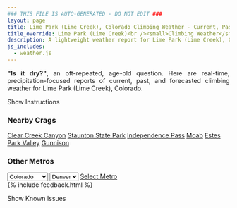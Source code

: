 ```yaml
---
### THIS FILE IS AUTO-GENERATED - DO NOT EDIT ###
layout: page
title: Lime Park (Lime Creek), Colorado Climbing Weather - Current, Past, and Forecasted Report
title_override: Lime Park (Lime Creek)<br /><small>Climbing Weather</small>
description: A lightweight weather report for Lime Park (Lime Creek), Colorado. Optimized for slow internet connections.
js_includes:
  - weather.js
---
```


<section class="measure center lh-copy f5-ns f6 ph2 mv4" style="text-align: justify;">
<strong>"Is it dry?"</strong>, an oft-repeated, age-old question. Here are real-time,
precipitation-focused reports of current, past, and forecasted climbing weather for Lime Park (Lime Creek), Colorado.
</section>

<p id="settings-toggle" class="mw5 b center tc hover-light-red black-70 pointer">Show Instructions</p>
<section id="settings" class="overflow-hidden" style="display:none;">
    <div class="mv2 ph2 center">
        <div class="fn f6 tc pv2">
            <p class="measure lh-copy center"><strong>Show/hide hourly forecasts</strong> by clicking the desired day.</p>
            <hr class="mw5 p0 mv2 o-60 b0 bt b--light-red light-red bg-light-red">
            <p class="measure lh-copy center"><strong>Current and Past conditions</strong> are measured by the nearest weather station. <strong>Forecast conditions</strong> are calculated and polled separately.</p>
            <hr class="mw5 p0 mv2 o-60 b0 bt b--light-red light-red bg-light-red">
            <p class="measure lh-copy center"><strong>Having issues?</strong> Try <a id="clear-cache" class="no-underline relative fancy-link light-red hover-light-red" href="#">clearing the local cache</a>.</p>
            <hr class="mw5 p0 mv2 o-60 b0 bt b--light-red light-red bg-light-red">
            <p class="measure lh-copy center">Weather data sourced from <a class="no-underline fancy-link relative light-red" target="_blank" href="https://www.weather.gov/documentation/services-web-api">weather.gov</a>.</p>
        </div>
    </div>
</section>
<section id="weather" data-crag="lime-park-lime-creek-colorado" class="mv4-ns mv3 ph2 center"></section>
<section id="nearby" class="tc lh-copy">
  <h3>Nearby Crags</h3>
<a class="nowrap no-underline fancy-link relative light-red mh3" href="/crags/clear-creek-canyon-colorado-weather.html">Clear Creek Canyon</a>
<a class="nowrap no-underline fancy-link relative light-red mh3" href="/crags/staunton-state-park-colorado-weather.html">Staunton State Park</a>
<a class="nowrap no-underline fancy-link relative light-red mh3" href="/crags/independence-pass-colorado-weather.html">Independence Pass</a>
<a class="nowrap no-underline fancy-link relative light-red mh3" href="/crags/moab-utah-weather.html">Moab</a>
<a class="nowrap no-underline fancy-link relative light-red mh3" href="/crags/estes-park-valley-colorado-weather.html">Estes Park Valley</a>
<a class="nowrap no-underline fancy-link relative light-red mh3" href="/crags/gunnison-colorado-weather.html">Gunnison</a>
</section>
<section id="nearby" class="tc lh-copy">
  <h3>Other Metros</h3>
  <select class="ma1 bg-near-white pa2" id="stateSel">
    <option value="Texas">Texas</option>
    <option value="Washington">Washington</option>
    <option value="Colorado" selected>Colorado</option>
    <option value="Tennessee">Tennessee</option>
    <option value="Utah">Utah</option>
    <option value="California">California</option>
  </select>
  <select class="ma1 bg-near-white pa2" id="citySel">
    <option value="Denver" selected>Denver</option>
  </select>
  <a id="selectMetro" class="f6 link dim ph3 pv2 ma1 dib white bg-light-red" href="/crags/denver-colorado-weather.html">Select Metro</a>
  <script>
    var states = [];
    states["Texas"] = "Austin"
    states["Washington"] = "Seattle"
    states["Colorado"] = "Denver"
    states["Tennessee"] = "Nashville"
    states["Utah"] = "Salt Lake City"
    states["California"] = "San Francisco|Los Angeles"
  </script>
</section>
{% include feedback.html %}
<p id="issues-toggle" class="mw5 b center tc hover-light-red black-70 pointer">Show Known Issues</p>
<section id="issues" class="overflow-hidden tc f6">
</section>

<script>
  var weekly_GJT_165_110 = null
  var hourly_GJT_165_110 = {"@context":["https://geojson.org/geojson-ld/geojson-context.jsonld",{"@version":"1.1","wx":"https://api.weather.gov/ontology#","geo":"http://www.opengis.net/ont/geosparql#","unit":"http://codes.wmo.int/common/unit/","@vocab":"https://api.weather.gov/ontology#"}],"type":"Feature","geometry":{"type":"Polygon","coordinates":[[[-106.5803441,39.4200131],[-106.5779038,39.397991499999996],[-106.5494672,39.399870299999996],[-106.5519015,39.421892199999995],[-106.5803441,39.4200131]]]},"properties":{"updated":"2021-12-22T06:40:11+00:00","units":"us","forecastGenerator":"HourlyForecastGenerator","generatedAt":"2021-12-22T08:47:36+00:00","updateTime":"2021-12-22T06:40:11+00:00","validTimes":"2021-12-22T00:00:00+00:00/P7DT1H","elevation":{"unitCode":"wmoUnit:m","value":3485.9976},"periods":[{"number":1,"name":"","startTime":"2021-12-22T01:00:00-07:00","endTime":"2021-12-22T02:00:00-07:00","isDaytime":false,"temperature":16,"temperatureUnit":"F","temperatureTrend":null,"windSpeed":"5 mph","windDirection":"W","icon":"https://api.weather.gov/icons/land/night/few?size=small","shortForecast":"Mostly Clear","detailedForecast":""},{"number":2,"name":"","startTime":"2021-12-22T02:00:00-07:00","endTime":"2021-12-22T03:00:00-07:00","isDaytime":false,"temperature":15,"temperatureUnit":"F","temperatureTrend":null,"windSpeed":"5 mph","windDirection":"W","icon":"https://api.weather.gov/icons/land/night/few?size=small","shortForecast":"Mostly Clear","detailedForecast":""},{"number":3,"name":"","startTime":"2021-12-22T03:00:00-07:00","endTime":"2021-12-22T04:00:00-07:00","isDaytime":false,"temperature":14,"temperatureUnit":"F","temperatureTrend":null,"windSpeed":"5 mph","windDirection":"W","icon":"https://api.weather.gov/icons/land/night/few?size=small","shortForecast":"Mostly Clear","detailedForecast":""},{"number":4,"name":"","startTime":"2021-12-22T04:00:00-07:00","endTime":"2021-12-22T05:00:00-07:00","isDaytime":false,"temperature":14,"temperatureUnit":"F","temperatureTrend":null,"windSpeed":"5 mph","windDirection":"W","icon":"https://api.weather.gov/icons/land/night/few?size=small","shortForecast":"Mostly Clear","detailedForecast":""},{"number":5,"name":"","startTime":"2021-12-22T05:00:00-07:00","endTime":"2021-12-22T06:00:00-07:00","isDaytime":false,"temperature":13,"temperatureUnit":"F","temperatureTrend":null,"windSpeed":"5 mph","windDirection":"W","icon":"https://api.weather.gov/icons/land/night/few?size=small","shortForecast":"Mostly Clear","detailedForecast":""},{"number":6,"name":"","startTime":"2021-12-22T06:00:00-07:00","endTime":"2021-12-22T07:00:00-07:00","isDaytime":true,"temperature":12,"temperatureUnit":"F","temperatureTrend":null,"windSpeed":"5 mph","windDirection":"W","icon":"https://api.weather.gov/icons/land/day/few?size=small","shortForecast":"Sunny","detailedForecast":""},{"number":7,"name":"","startTime":"2021-12-22T07:00:00-07:00","endTime":"2021-12-22T08:00:00-07:00","isDaytime":true,"temperature":12,"temperatureUnit":"F","temperatureTrend":null,"windSpeed":"5 mph","windDirection":"W","icon":"https://api.weather.gov/icons/land/day/few?size=small","shortForecast":"Sunny","detailedForecast":""},{"number":8,"name":"","startTime":"2021-12-22T08:00:00-07:00","endTime":"2021-12-22T09:00:00-07:00","isDaytime":true,"temperature":16,"temperatureUnit":"F","temperatureTrend":null,"windSpeed":"5 mph","windDirection":"W","icon":"https://api.weather.gov/icons/land/day/sct?size=small","shortForecast":"Mostly Sunny","detailedForecast":""},{"number":9,"name":"","startTime":"2021-12-22T09:00:00-07:00","endTime":"2021-12-22T10:00:00-07:00","isDaytime":true,"temperature":20,"temperatureUnit":"F","temperatureTrend":null,"windSpeed":"10 mph","windDirection":"W","icon":"https://api.weather.gov/icons/land/day/sct?size=small","shortForecast":"Mostly Sunny","detailedForecast":""},{"number":10,"name":"","startTime":"2021-12-22T10:00:00-07:00","endTime":"2021-12-22T11:00:00-07:00","isDaytime":true,"temperature":24,"temperatureUnit":"F","temperatureTrend":null,"windSpeed":"10 mph","windDirection":"W","icon":"https://api.weather.gov/icons/land/day/sct?size=small","shortForecast":"Mostly Sunny","detailedForecast":""},{"number":11,"name":"","startTime":"2021-12-22T11:00:00-07:00","endTime":"2021-12-22T12:00:00-07:00","isDaytime":true,"temperature":28,"temperatureUnit":"F","temperatureTrend":null,"windSpeed":"15 mph","windDirection":"WSW","icon":"https://api.weather.gov/icons/land/day/few?size=small","shortForecast":"Sunny","detailedForecast":""},{"number":12,"name":"","startTime":"2021-12-22T12:00:00-07:00","endTime":"2021-12-22T13:00:00-07:00","isDaytime":true,"temperature":30,"temperatureUnit":"F","temperatureTrend":null,"windSpeed":"15 mph","windDirection":"WSW","icon":"https://api.weather.gov/icons/land/day/sct?size=small","shortForecast":"Mostly Sunny","detailedForecast":""},{"number":13,"name":"","startTime":"2021-12-22T13:00:00-07:00","endTime":"2021-12-22T14:00:00-07:00","isDaytime":true,"temperature":32,"temperatureUnit":"F","temperatureTrend":null,"windSpeed":"20 mph","windDirection":"W","icon":"https://api.weather.gov/icons/land/day/sct?size=small","shortForecast":"Mostly Sunny","detailedForecast":""},{"number":14,"name":"","startTime":"2021-12-22T14:00:00-07:00","endTime":"2021-12-22T15:00:00-07:00","isDaytime":true,"temperature":33,"temperatureUnit":"F","temperatureTrend":null,"windSpeed":"20 mph","windDirection":"W","icon":"https://api.weather.gov/icons/land/day/sct?size=small","shortForecast":"Mostly Sunny","detailedForecast":""},{"number":15,"name":"","startTime":"2021-12-22T15:00:00-07:00","endTime":"2021-12-22T16:00:00-07:00","isDaytime":true,"temperature":32,"temperatureUnit":"F","temperatureTrend":null,"windSpeed":"15 mph","windDirection":"W","icon":"https://api.weather.gov/icons/land/day/sct?size=small","shortForecast":"Mostly Sunny","detailedForecast":""},{"number":16,"name":"","startTime":"2021-12-22T16:00:00-07:00","endTime":"2021-12-22T17:00:00-07:00","isDaytime":true,"temperature":30,"temperatureUnit":"F","temperatureTrend":null,"windSpeed":"15 mph","windDirection":"WSW","icon":"https://api.weather.gov/icons/land/day/sct?size=small","shortForecast":"Mostly Sunny","detailedForecast":""},{"number":17,"name":"","startTime":"2021-12-22T17:00:00-07:00","endTime":"2021-12-22T18:00:00-07:00","isDaytime":true,"temperature":27,"temperatureUnit":"F","temperatureTrend":null,"windSpeed":"15 mph","windDirection":"WSW","icon":"https://api.weather.gov/icons/land/day/sct?size=small","shortForecast":"Mostly Sunny","detailedForecast":""},{"number":18,"name":"","startTime":"2021-12-22T18:00:00-07:00","endTime":"2021-12-22T19:00:00-07:00","isDaytime":false,"temperature":25,"temperatureUnit":"F","temperatureTrend":null,"windSpeed":"10 mph","windDirection":"WSW","icon":"https://api.weather.gov/icons/land/night/sct?size=small","shortForecast":"Partly Cloudy","detailedForecast":""},{"number":19,"name":"","startTime":"2021-12-22T19:00:00-07:00","endTime":"2021-12-22T20:00:00-07:00","isDaytime":false,"temperature":23,"temperatureUnit":"F","temperatureTrend":null,"windSpeed":"10 mph","windDirection":"SW","icon":"https://api.weather.gov/icons/land/night/sct?size=small","shortForecast":"Partly Cloudy","detailedForecast":""},{"number":20,"name":"","startTime":"2021-12-22T20:00:00-07:00","endTime":"2021-12-22T21:00:00-07:00","isDaytime":false,"temperature":22,"temperatureUnit":"F","temperatureTrend":null,"windSpeed":"5 mph","windDirection":"SW","icon":"https://api.weather.gov/icons/land/night/sct?size=small","shortForecast":"Partly Cloudy","detailedForecast":""},{"number":21,"name":"","startTime":"2021-12-22T21:00:00-07:00","endTime":"2021-12-22T22:00:00-07:00","isDaytime":false,"temperature":22,"temperatureUnit":"F","temperatureTrend":null,"windSpeed":"5 mph","windDirection":"SW","icon":"https://api.weather.gov/icons/land/night/sct?size=small","shortForecast":"Partly Cloudy","detailedForecast":""},{"number":22,"name":"","startTime":"2021-12-22T22:00:00-07:00","endTime":"2021-12-22T23:00:00-07:00","isDaytime":false,"temperature":21,"temperatureUnit":"F","temperatureTrend":null,"windSpeed":"10 mph","windDirection":"SW","icon":"https://api.weather.gov/icons/land/night/sct?size=small","shortForecast":"Partly Cloudy","detailedForecast":""},{"number":23,"name":"","startTime":"2021-12-22T23:00:00-07:00","endTime":"2021-12-23T00:00:00-07:00","isDaytime":false,"temperature":20,"temperatureUnit":"F","temperatureTrend":null,"windSpeed":"10 mph","windDirection":"SW","icon":"https://api.weather.gov/icons/land/night/sct?size=small","shortForecast":"Partly Cloudy","detailedForecast":""},{"number":24,"name":"","startTime":"2021-12-23T00:00:00-07:00","endTime":"2021-12-23T01:00:00-07:00","isDaytime":false,"temperature":20,"temperatureUnit":"F","temperatureTrend":null,"windSpeed":"10 mph","windDirection":"SW","icon":"https://api.weather.gov/icons/land/night/sct?size=small","shortForecast":"Partly Cloudy","detailedForecast":""},{"number":25,"name":"","startTime":"2021-12-23T01:00:00-07:00","endTime":"2021-12-23T02:00:00-07:00","isDaytime":false,"temperature":19,"temperatureUnit":"F","temperatureTrend":null,"windSpeed":"10 mph","windDirection":"SW","icon":"https://api.weather.gov/icons/land/night/sct?size=small","shortForecast":"Partly Cloudy","detailedForecast":""},{"number":26,"name":"","startTime":"2021-12-23T02:00:00-07:00","endTime":"2021-12-23T03:00:00-07:00","isDaytime":false,"temperature":19,"temperatureUnit":"F","temperatureTrend":null,"windSpeed":"5 mph","windDirection":"SW","icon":"https://api.weather.gov/icons/land/night/bkn?size=small","shortForecast":"Mostly Cloudy","detailedForecast":""},{"number":27,"name":"","startTime":"2021-12-23T03:00:00-07:00","endTime":"2021-12-23T04:00:00-07:00","isDaytime":false,"temperature":18,"temperatureUnit":"F","temperatureTrend":null,"windSpeed":"5 mph","windDirection":"SW","icon":"https://api.weather.gov/icons/land/night/bkn?size=small","shortForecast":"Mostly Cloudy","detailedForecast":""},{"number":28,"name":"","startTime":"2021-12-23T04:00:00-07:00","endTime":"2021-12-23T05:00:00-07:00","isDaytime":false,"temperature":18,"temperatureUnit":"F","temperatureTrend":null,"windSpeed":"5 mph","windDirection":"SW","icon":"https://api.weather.gov/icons/land/night/bkn?size=small","shortForecast":"Mostly Cloudy","detailedForecast":""},{"number":29,"name":"","startTime":"2021-12-23T05:00:00-07:00","endTime":"2021-12-23T06:00:00-07:00","isDaytime":false,"temperature":17,"temperatureUnit":"F","temperatureTrend":null,"windSpeed":"10 mph","windDirection":"SW","icon":"https://api.weather.gov/icons/land/night/snow?size=small","shortForecast":"Chance Snow Showers","detailedForecast":""},{"number":30,"name":"","startTime":"2021-12-23T06:00:00-07:00","endTime":"2021-12-23T07:00:00-07:00","isDaytime":true,"temperature":17,"temperatureUnit":"F","temperatureTrend":null,"windSpeed":"5 mph","windDirection":"SW","icon":"https://api.weather.gov/icons/land/day/snow?size=small","shortForecast":"Chance Snow Showers","detailedForecast":""},{"number":31,"name":"","startTime":"2021-12-23T07:00:00-07:00","endTime":"2021-12-23T08:00:00-07:00","isDaytime":true,"temperature":17,"temperatureUnit":"F","temperatureTrend":null,"windSpeed":"5 mph","windDirection":"SSW","icon":"https://api.weather.gov/icons/land/day/snow?size=small","shortForecast":"Chance Snow Showers","detailedForecast":""},{"number":32,"name":"","startTime":"2021-12-23T08:00:00-07:00","endTime":"2021-12-23T09:00:00-07:00","isDaytime":true,"temperature":20,"temperatureUnit":"F","temperatureTrend":null,"windSpeed":"5 mph","windDirection":"SSW","icon":"https://api.weather.gov/icons/land/day/snow?size=small","shortForecast":"Chance Snow Showers","detailedForecast":""},{"number":33,"name":"","startTime":"2021-12-23T09:00:00-07:00","endTime":"2021-12-23T10:00:00-07:00","isDaytime":true,"temperature":23,"temperatureUnit":"F","temperatureTrend":null,"windSpeed":"10 mph","windDirection":"SW","icon":"https://api.weather.gov/icons/land/day/snow?size=small","shortForecast":"Chance Snow Showers","detailedForecast":""},{"number":34,"name":"","startTime":"2021-12-23T10:00:00-07:00","endTime":"2021-12-23T11:00:00-07:00","isDaytime":true,"temperature":26,"temperatureUnit":"F","temperatureTrend":null,"windSpeed":"15 mph","windDirection":"SW","icon":"https://api.weather.gov/icons/land/day/snow?size=small","shortForecast":"Chance Snow Showers","detailedForecast":""},{"number":35,"name":"","startTime":"2021-12-23T11:00:00-07:00","endTime":"2021-12-23T12:00:00-07:00","isDaytime":true,"temperature":29,"temperatureUnit":"F","temperatureTrend":null,"windSpeed":"20 mph","windDirection":"WSW","icon":"https://api.weather.gov/icons/land/day/snow?size=small","shortForecast":"Snow Showers Likely","detailedForecast":""},{"number":36,"name":"","startTime":"2021-12-23T12:00:00-07:00","endTime":"2021-12-23T13:00:00-07:00","isDaytime":true,"temperature":31,"temperatureUnit":"F","temperatureTrend":null,"windSpeed":"20 mph","windDirection":"WSW","icon":"https://api.weather.gov/icons/land/day/snow?size=small","shortForecast":"Snow Showers Likely","detailedForecast":""},{"number":37,"name":"","startTime":"2021-12-23T13:00:00-07:00","endTime":"2021-12-23T14:00:00-07:00","isDaytime":true,"temperature":32,"temperatureUnit":"F","temperatureTrend":null,"windSpeed":"20 mph","windDirection":"WSW","icon":"https://api.weather.gov/icons/land/day/snow?size=small","shortForecast":"Snow Showers Likely","detailedForecast":""},{"number":38,"name":"","startTime":"2021-12-23T14:00:00-07:00","endTime":"2021-12-23T15:00:00-07:00","isDaytime":true,"temperature":33,"temperatureUnit":"F","temperatureTrend":null,"windSpeed":"20 mph","windDirection":"WSW","icon":"https://api.weather.gov/icons/land/day/snow?size=small","shortForecast":"Snow Showers Likely","detailedForecast":""},{"number":39,"name":"","startTime":"2021-12-23T15:00:00-07:00","endTime":"2021-12-23T16:00:00-07:00","isDaytime":true,"temperature":32,"temperatureUnit":"F","temperatureTrend":null,"windSpeed":"20 mph","windDirection":"WSW","icon":"https://api.weather.gov/icons/land/day/snow?size=small","shortForecast":"Snow Showers Likely","detailedForecast":""},{"number":40,"name":"","startTime":"2021-12-23T16:00:00-07:00","endTime":"2021-12-23T17:00:00-07:00","isDaytime":true,"temperature":31,"temperatureUnit":"F","temperatureTrend":null,"windSpeed":"20 mph","windDirection":"WSW","icon":"https://api.weather.gov/icons/land/day/snow?size=small","shortForecast":"Snow Showers Likely","detailedForecast":""},{"number":41,"name":"","startTime":"2021-12-23T17:00:00-07:00","endTime":"2021-12-23T18:00:00-07:00","isDaytime":true,"temperature":29,"temperatureUnit":"F","temperatureTrend":null,"windSpeed":"20 mph","windDirection":"WSW","icon":"https://api.weather.gov/icons/land/day/blizzard?size=small","shortForecast":"Snow Showers And Patchy Blowing Snow","detailedForecast":""},{"number":42,"name":"","startTime":"2021-12-23T18:00:00-07:00","endTime":"2021-12-23T19:00:00-07:00","isDaytime":false,"temperature":28,"temperatureUnit":"F","temperatureTrend":null,"windSpeed":"20 mph","windDirection":"WSW","icon":"https://api.weather.gov/icons/land/night/blizzard?size=small","shortForecast":"Snow Showers And Patchy Blowing Snow","detailedForecast":""},{"number":43,"name":"","startTime":"2021-12-23T19:00:00-07:00","endTime":"2021-12-23T20:00:00-07:00","isDaytime":false,"temperature":27,"temperatureUnit":"F","temperatureTrend":null,"windSpeed":"20 mph","windDirection":"WSW","icon":"https://api.weather.gov/icons/land/night/blizzard?size=small","shortForecast":"Snow Showers And Patchy Blowing Snow","detailedForecast":""},{"number":44,"name":"","startTime":"2021-12-23T20:00:00-07:00","endTime":"2021-12-23T21:00:00-07:00","isDaytime":false,"temperature":26,"temperatureUnit":"F","temperatureTrend":null,"windSpeed":"20 mph","windDirection":"WSW","icon":"https://api.weather.gov/icons/land/night/blizzard?size=small","shortForecast":"Snow Showers And Patchy Blowing Snow","detailedForecast":""},{"number":45,"name":"","startTime":"2021-12-23T21:00:00-07:00","endTime":"2021-12-23T22:00:00-07:00","isDaytime":false,"temperature":26,"temperatureUnit":"F","temperatureTrend":null,"windSpeed":"20 mph","windDirection":"WSW","icon":"https://api.weather.gov/icons/land/night/blizzard?size=small","shortForecast":"Snow Showers And Patchy Blowing Snow","detailedForecast":""},{"number":46,"name":"","startTime":"2021-12-23T22:00:00-07:00","endTime":"2021-12-23T23:00:00-07:00","isDaytime":false,"temperature":26,"temperatureUnit":"F","temperatureTrend":null,"windSpeed":"25 mph","windDirection":"WSW","icon":"https://api.weather.gov/icons/land/night/blizzard?size=small","shortForecast":"Snow Showers And Areas Of Blowing Snow","detailedForecast":""},{"number":47,"name":"","startTime":"2021-12-23T23:00:00-07:00","endTime":"2021-12-24T00:00:00-07:00","isDaytime":false,"temperature":25,"temperatureUnit":"F","temperatureTrend":null,"windSpeed":"25 mph","windDirection":"WSW","icon":"https://api.weather.gov/icons/land/night/blizzard?size=small","shortForecast":"Snow Showers And Patchy Blowing Snow","detailedForecast":""},{"number":48,"name":"","startTime":"2021-12-24T00:00:00-07:00","endTime":"2021-12-24T01:00:00-07:00","isDaytime":false,"temperature":25,"temperatureUnit":"F","temperatureTrend":null,"windSpeed":"25 mph","windDirection":"WSW","icon":"https://api.weather.gov/icons/land/night/blizzard?size=small","shortForecast":"Snow Showers And Areas Of Blowing Snow","detailedForecast":""},{"number":49,"name":"","startTime":"2021-12-24T01:00:00-07:00","endTime":"2021-12-24T02:00:00-07:00","isDaytime":false,"temperature":25,"temperatureUnit":"F","temperatureTrend":null,"windSpeed":"25 mph","windDirection":"W","icon":"https://api.weather.gov/icons/land/night/blizzard?size=small","shortForecast":"Snow Showers And Areas Of Blowing Snow","detailedForecast":""},{"number":50,"name":"","startTime":"2021-12-24T02:00:00-07:00","endTime":"2021-12-24T03:00:00-07:00","isDaytime":false,"temperature":24,"temperatureUnit":"F","temperatureTrend":null,"windSpeed":"25 mph","windDirection":"W","icon":"https://api.weather.gov/icons/land/night/blizzard?size=small","shortForecast":"Snow Showers And Areas Of Blowing Snow","detailedForecast":""},{"number":51,"name":"","startTime":"2021-12-24T03:00:00-07:00","endTime":"2021-12-24T04:00:00-07:00","isDaytime":false,"temperature":24,"temperatureUnit":"F","temperatureTrend":null,"windSpeed":"25 mph","windDirection":"W","icon":"https://api.weather.gov/icons/land/night/blizzard?size=small","shortForecast":"Snow Showers And Areas Of Blowing Snow","detailedForecast":""},{"number":52,"name":"","startTime":"2021-12-24T04:00:00-07:00","endTime":"2021-12-24T05:00:00-07:00","isDaytime":false,"temperature":24,"temperatureUnit":"F","temperatureTrend":null,"windSpeed":"25 mph","windDirection":"WSW","icon":"https://api.weather.gov/icons/land/night/blizzard?size=small","shortForecast":"Snow Showers And Patchy Blowing Snow","detailedForecast":""},{"number":53,"name":"","startTime":"2021-12-24T05:00:00-07:00","endTime":"2021-12-24T06:00:00-07:00","isDaytime":false,"temperature":23,"temperatureUnit":"F","temperatureTrend":null,"windSpeed":"25 mph","windDirection":"WSW","icon":"https://api.weather.gov/icons/land/night/blizzard?size=small","shortForecast":"Snow Showers And Areas Of Blowing Snow","detailedForecast":""},{"number":54,"name":"","startTime":"2021-12-24T06:00:00-07:00","endTime":"2021-12-24T07:00:00-07:00","isDaytime":true,"temperature":23,"temperatureUnit":"F","temperatureTrend":null,"windSpeed":"25 mph","windDirection":"WSW","icon":"https://api.weather.gov/icons/land/day/blizzard?size=small","shortForecast":"Snow Showers And Areas Of Blowing Snow","detailedForecast":""},{"number":55,"name":"","startTime":"2021-12-24T07:00:00-07:00","endTime":"2021-12-24T08:00:00-07:00","isDaytime":true,"temperature":23,"temperatureUnit":"F","temperatureTrend":null,"windSpeed":"25 mph","windDirection":"WSW","icon":"https://api.weather.gov/icons/land/day/blizzard?size=small","shortForecast":"Snow Showers And Areas Of Blowing Snow","detailedForecast":""},{"number":56,"name":"","startTime":"2021-12-24T08:00:00-07:00","endTime":"2021-12-24T09:00:00-07:00","isDaytime":true,"temperature":24,"temperatureUnit":"F","temperatureTrend":null,"windSpeed":"25 mph","windDirection":"WSW","icon":"https://api.weather.gov/icons/land/day/blizzard?size=small","shortForecast":"Snow Showers And Patchy Blowing Snow","detailedForecast":""},{"number":57,"name":"","startTime":"2021-12-24T09:00:00-07:00","endTime":"2021-12-24T10:00:00-07:00","isDaytime":true,"temperature":25,"temperatureUnit":"F","temperatureTrend":null,"windSpeed":"25 mph","windDirection":"WSW","icon":"https://api.weather.gov/icons/land/day/blizzard?size=small","shortForecast":"Snow Showers And Patchy Blowing Snow","detailedForecast":""},{"number":58,"name":"","startTime":"2021-12-24T10:00:00-07:00","endTime":"2021-12-24T11:00:00-07:00","isDaytime":true,"temperature":26,"temperatureUnit":"F","temperatureTrend":null,"windSpeed":"20 mph","windDirection":"WSW","icon":"https://api.weather.gov/icons/land/day/blizzard?size=small","shortForecast":"Snow Showers And Patchy Blowing Snow","detailedForecast":""},{"number":59,"name":"","startTime":"2021-12-24T11:00:00-07:00","endTime":"2021-12-24T12:00:00-07:00","isDaytime":true,"temperature":27,"temperatureUnit":"F","temperatureTrend":null,"windSpeed":"20 mph","windDirection":"WSW","icon":"https://api.weather.gov/icons/land/day/blizzard?size=small","shortForecast":"Snow Showers And Patchy Blowing Snow","detailedForecast":""},{"number":60,"name":"","startTime":"2021-12-24T12:00:00-07:00","endTime":"2021-12-24T13:00:00-07:00","isDaytime":true,"temperature":28,"temperatureUnit":"F","temperatureTrend":null,"windSpeed":"20 mph","windDirection":"WSW","icon":"https://api.weather.gov/icons/land/day/blizzard?size=small","shortForecast":"Snow Showers And Patchy Blowing Snow","detailedForecast":""},{"number":61,"name":"","startTime":"2021-12-24T13:00:00-07:00","endTime":"2021-12-24T14:00:00-07:00","isDaytime":true,"temperature":28,"temperatureUnit":"F","temperatureTrend":null,"windSpeed":"25 mph","windDirection":"WSW","icon":"https://api.weather.gov/icons/land/day/blizzard?size=small","shortForecast":"Snow Showers And Areas Of Blowing Snow","detailedForecast":""},{"number":62,"name":"","startTime":"2021-12-24T14:00:00-07:00","endTime":"2021-12-24T15:00:00-07:00","isDaytime":true,"temperature":29,"temperatureUnit":"F","temperatureTrend":null,"windSpeed":"25 mph","windDirection":"WSW","icon":"https://api.weather.gov/icons/land/day/blizzard?size=small","shortForecast":"Snow Showers And Areas Of Blowing Snow","detailedForecast":""},{"number":63,"name":"","startTime":"2021-12-24T15:00:00-07:00","endTime":"2021-12-24T16:00:00-07:00","isDaytime":true,"temperature":28,"temperatureUnit":"F","temperatureTrend":null,"windSpeed":"25 mph","windDirection":"WSW","icon":"https://api.weather.gov/icons/land/day/blizzard?size=small","shortForecast":"Snow Showers And Areas Of Blowing Snow","detailedForecast":""},{"number":64,"name":"","startTime":"2021-12-24T16:00:00-07:00","endTime":"2021-12-24T17:00:00-07:00","isDaytime":true,"temperature":27,"temperatureUnit":"F","temperatureTrend":null,"windSpeed":"25 mph","windDirection":"WSW","icon":"https://api.weather.gov/icons/land/day/blizzard?size=small","shortForecast":"Snow Showers And Areas Of Blowing Snow","detailedForecast":""},{"number":65,"name":"","startTime":"2021-12-24T17:00:00-07:00","endTime":"2021-12-24T18:00:00-07:00","isDaytime":true,"temperature":24,"temperatureUnit":"F","temperatureTrend":null,"windSpeed":"25 mph","windDirection":"WSW","icon":"https://api.weather.gov/icons/land/day/blizzard?size=small","shortForecast":"Snow Showers And Areas Of Blowing Snow","detailedForecast":""},{"number":66,"name":"","startTime":"2021-12-24T18:00:00-07:00","endTime":"2021-12-24T19:00:00-07:00","isDaytime":false,"temperature":23,"temperatureUnit":"F","temperatureTrend":null,"windSpeed":"20 mph","windDirection":"WSW","icon":"https://api.weather.gov/icons/land/night/blizzard?size=small","shortForecast":"Snow Showers And Patchy Blowing Snow","detailedForecast":""},{"number":67,"name":"","startTime":"2021-12-24T19:00:00-07:00","endTime":"2021-12-24T20:00:00-07:00","isDaytime":false,"temperature":22,"temperatureUnit":"F","temperatureTrend":null,"windSpeed":"20 mph","windDirection":"W","icon":"https://api.weather.gov/icons/land/night/blizzard?size=small","shortForecast":"Snow Showers And Patchy Blowing Snow","detailedForecast":""},{"number":68,"name":"","startTime":"2021-12-24T20:00:00-07:00","endTime":"2021-12-24T21:00:00-07:00","isDaytime":false,"temperature":21,"temperatureUnit":"F","temperatureTrend":null,"windSpeed":"15 mph","windDirection":"W","icon":"https://api.weather.gov/icons/land/night/blizzard?size=small","shortForecast":"Snow Showers And Patchy Blowing Snow","detailedForecast":""},{"number":69,"name":"","startTime":"2021-12-24T21:00:00-07:00","endTime":"2021-12-24T22:00:00-07:00","isDaytime":false,"temperature":20,"temperatureUnit":"F","temperatureTrend":null,"windSpeed":"15 mph","windDirection":"W","icon":"https://api.weather.gov/icons/land/night/blizzard?size=small","shortForecast":"Snow Showers And Patchy Blowing Snow","detailedForecast":""},{"number":70,"name":"","startTime":"2021-12-24T22:00:00-07:00","endTime":"2021-12-24T23:00:00-07:00","isDaytime":false,"temperature":20,"temperatureUnit":"F","temperatureTrend":null,"windSpeed":"20 mph","windDirection":"W","icon":"https://api.weather.gov/icons/land/night/blizzard?size=small","shortForecast":"Snow Showers And Patchy Blowing Snow","detailedForecast":""},{"number":71,"name":"","startTime":"2021-12-24T23:00:00-07:00","endTime":"2021-12-25T00:00:00-07:00","isDaytime":false,"temperature":19,"temperatureUnit":"F","temperatureTrend":null,"windSpeed":"20 mph","windDirection":"W","icon":"https://api.weather.gov/icons/land/night/blizzard?size=small","shortForecast":"Snow Showers Likely And Patchy Blowing Snow","detailedForecast":""},{"number":72,"name":"","startTime":"2021-12-25T00:00:00-07:00","endTime":"2021-12-25T01:00:00-07:00","isDaytime":false,"temperature":19,"temperatureUnit":"F","temperatureTrend":null,"windSpeed":"20 mph","windDirection":"W","icon":"https://api.weather.gov/icons/land/night/blizzard?size=small","shortForecast":"Snow Showers Likely And Patchy Blowing Snow","detailedForecast":""},{"number":73,"name":"","startTime":"2021-12-25T01:00:00-07:00","endTime":"2021-12-25T02:00:00-07:00","isDaytime":false,"temperature":19,"temperatureUnit":"F","temperatureTrend":null,"windSpeed":"25 mph","windDirection":"W","icon":"https://api.weather.gov/icons/land/night/blizzard?size=small","shortForecast":"Snow Showers Likely And Patchy Blowing Snow","detailedForecast":""},{"number":74,"name":"","startTime":"2021-12-25T02:00:00-07:00","endTime":"2021-12-25T03:00:00-07:00","isDaytime":false,"temperature":18,"temperatureUnit":"F","temperatureTrend":null,"windSpeed":"25 mph","windDirection":"W","icon":"https://api.weather.gov/icons/land/night/blizzard?size=small","shortForecast":"Snow Showers Likely And Areas Of Blowing Snow","detailedForecast":""},{"number":75,"name":"","startTime":"2021-12-25T03:00:00-07:00","endTime":"2021-12-25T04:00:00-07:00","isDaytime":false,"temperature":18,"temperatureUnit":"F","temperatureTrend":null,"windSpeed":"20 mph","windDirection":"W","icon":"https://api.weather.gov/icons/land/night/blizzard?size=small","shortForecast":"Snow Showers Likely And Patchy Blowing Snow","detailedForecast":""},{"number":76,"name":"","startTime":"2021-12-25T04:00:00-07:00","endTime":"2021-12-25T05:00:00-07:00","isDaytime":false,"temperature":18,"temperatureUnit":"F","temperatureTrend":null,"windSpeed":"20 mph","windDirection":"WSW","icon":"https://api.weather.gov/icons/land/night/blizzard?size=small","shortForecast":"Snow Showers Likely And Patchy Blowing Snow","detailedForecast":""},{"number":77,"name":"","startTime":"2021-12-25T05:00:00-07:00","endTime":"2021-12-25T06:00:00-07:00","isDaytime":false,"temperature":17,"temperatureUnit":"F","temperatureTrend":null,"windSpeed":"15 mph","windDirection":"WSW","icon":"https://api.weather.gov/icons/land/night/snow?size=small","shortForecast":"Snow Showers Likely","detailedForecast":""},{"number":78,"name":"","startTime":"2021-12-25T06:00:00-07:00","endTime":"2021-12-25T07:00:00-07:00","isDaytime":true,"temperature":17,"temperatureUnit":"F","temperatureTrend":null,"windSpeed":"15 mph","windDirection":"WSW","icon":"https://api.weather.gov/icons/land/day/snow?size=small","shortForecast":"Snow Showers Likely","detailedForecast":""},{"number":79,"name":"","startTime":"2021-12-25T07:00:00-07:00","endTime":"2021-12-25T08:00:00-07:00","isDaytime":true,"temperature":17,"temperatureUnit":"F","temperatureTrend":null,"windSpeed":"15 mph","windDirection":"WSW","icon":"https://api.weather.gov/icons/land/day/snow?size=small","shortForecast":"Snow Showers Likely","detailedForecast":""},{"number":80,"name":"","startTime":"2021-12-25T08:00:00-07:00","endTime":"2021-12-25T09:00:00-07:00","isDaytime":true,"temperature":19,"temperatureUnit":"F","temperatureTrend":null,"windSpeed":"15 mph","windDirection":"WSW","icon":"https://api.weather.gov/icons/land/day/snow?size=small","shortForecast":"Snow Showers Likely","detailedForecast":""},{"number":81,"name":"","startTime":"2021-12-25T09:00:00-07:00","endTime":"2021-12-25T10:00:00-07:00","isDaytime":true,"temperature":21,"temperatureUnit":"F","temperatureTrend":null,"windSpeed":"15 mph","windDirection":"WSW","icon":"https://api.weather.gov/icons/land/day/snow?size=small","shortForecast":"Snow Showers Likely","detailedForecast":""},{"number":82,"name":"","startTime":"2021-12-25T10:00:00-07:00","endTime":"2021-12-25T11:00:00-07:00","isDaytime":true,"temperature":23,"temperatureUnit":"F","temperatureTrend":null,"windSpeed":"20 mph","windDirection":"WSW","icon":"https://api.weather.gov/icons/land/day/snow?size=small","shortForecast":"Snow Showers Likely","detailedForecast":""},{"number":83,"name":"","startTime":"2021-12-25T11:00:00-07:00","endTime":"2021-12-25T12:00:00-07:00","isDaytime":true,"temperature":25,"temperatureUnit":"F","temperatureTrend":null,"windSpeed":"20 mph","windDirection":"WSW","icon":"https://api.weather.gov/icons/land/day/snow?size=small","shortForecast":"Snow Showers Likely","detailedForecast":""},{"number":84,"name":"","startTime":"2021-12-25T12:00:00-07:00","endTime":"2021-12-25T13:00:00-07:00","isDaytime":true,"temperature":26,"temperatureUnit":"F","temperatureTrend":null,"windSpeed":"20 mph","windDirection":"WSW","icon":"https://api.weather.gov/icons/land/day/blizzard?size=small","shortForecast":"Snow Showers Likely And Patchy Blowing Snow","detailedForecast":""},{"number":85,"name":"","startTime":"2021-12-25T13:00:00-07:00","endTime":"2021-12-25T14:00:00-07:00","isDaytime":true,"temperature":27,"temperatureUnit":"F","temperatureTrend":null,"windSpeed":"20 mph","windDirection":"WSW","icon":"https://api.weather.gov/icons/land/day/blizzard?size=small","shortForecast":"Snow Showers Likely And Patchy Blowing Snow","detailedForecast":""},{"number":86,"name":"","startTime":"2021-12-25T14:00:00-07:00","endTime":"2021-12-25T15:00:00-07:00","isDaytime":true,"temperature":27,"temperatureUnit":"F","temperatureTrend":null,"windSpeed":"20 mph","windDirection":"WSW","icon":"https://api.weather.gov/icons/land/day/blizzard?size=small","shortForecast":"Snow Showers Likely And Patchy Blowing Snow","detailedForecast":""},{"number":87,"name":"","startTime":"2021-12-25T15:00:00-07:00","endTime":"2021-12-25T16:00:00-07:00","isDaytime":true,"temperature":27,"temperatureUnit":"F","temperatureTrend":null,"windSpeed":"15 mph","windDirection":"WSW","icon":"https://api.weather.gov/icons/land/day/blizzard?size=small","shortForecast":"Snow Showers Likely And Patchy Blowing Snow","detailedForecast":""},{"number":88,"name":"","startTime":"2021-12-25T16:00:00-07:00","endTime":"2021-12-25T17:00:00-07:00","isDaytime":true,"temperature":25,"temperatureUnit":"F","temperatureTrend":null,"windSpeed":"15 mph","windDirection":"WSW","icon":"https://api.weather.gov/icons/land/day/snow?size=small","shortForecast":"Snow Showers Likely","detailedForecast":""},{"number":89,"name":"","startTime":"2021-12-25T17:00:00-07:00","endTime":"2021-12-25T18:00:00-07:00","isDaytime":true,"temperature":23,"temperatureUnit":"F","temperatureTrend":null,"windSpeed":"15 mph","windDirection":"WSW","icon":"https://api.weather.gov/icons/land/day/snow?size=small","shortForecast":"Snow Showers","detailedForecast":""},{"number":90,"name":"","startTime":"2021-12-25T18:00:00-07:00","endTime":"2021-12-25T19:00:00-07:00","isDaytime":false,"temperature":21,"temperatureUnit":"F","temperatureTrend":null,"windSpeed":"15 mph","windDirection":"WSW","icon":"https://api.weather.gov/icons/land/night/snow?size=small","shortForecast":"Snow Showers","detailedForecast":""},{"number":91,"name":"","startTime":"2021-12-25T19:00:00-07:00","endTime":"2021-12-25T20:00:00-07:00","isDaytime":false,"temperature":20,"temperatureUnit":"F","temperatureTrend":null,"windSpeed":"15 mph","windDirection":"SW","icon":"https://api.weather.gov/icons/land/night/snow?size=small","shortForecast":"Snow Showers","detailedForecast":""},{"number":92,"name":"","startTime":"2021-12-25T20:00:00-07:00","endTime":"2021-12-25T21:00:00-07:00","isDaytime":false,"temperature":20,"temperatureUnit":"F","temperatureTrend":null,"windSpeed":"15 mph","windDirection":"SW","icon":"https://api.weather.gov/icons/land/night/snow?size=small","shortForecast":"Snow Showers","detailedForecast":""},{"number":93,"name":"","startTime":"2021-12-25T21:00:00-07:00","endTime":"2021-12-25T22:00:00-07:00","isDaytime":false,"temperature":19,"temperatureUnit":"F","temperatureTrend":null,"windSpeed":"15 mph","windDirection":"SW","icon":"https://api.weather.gov/icons/land/night/snow?size=small","shortForecast":"Snow Showers","detailedForecast":""},{"number":94,"name":"","startTime":"2021-12-25T22:00:00-07:00","endTime":"2021-12-25T23:00:00-07:00","isDaytime":false,"temperature":18,"temperatureUnit":"F","temperatureTrend":null,"windSpeed":"15 mph","windDirection":"SW","icon":"https://api.weather.gov/icons/land/night/snow?size=small","shortForecast":"Snow Showers","detailedForecast":""},{"number":95,"name":"","startTime":"2021-12-25T23:00:00-07:00","endTime":"2021-12-26T00:00:00-07:00","isDaytime":false,"temperature":18,"temperatureUnit":"F","temperatureTrend":null,"windSpeed":"20 mph","windDirection":"SW","icon":"https://api.weather.gov/icons/land/night/snow?size=small","shortForecast":"Snow Showers Likely","detailedForecast":""},{"number":96,"name":"","startTime":"2021-12-26T00:00:00-07:00","endTime":"2021-12-26T01:00:00-07:00","isDaytime":false,"temperature":18,"temperatureUnit":"F","temperatureTrend":null,"windSpeed":"20 mph","windDirection":"SW","icon":"https://api.weather.gov/icons/land/night/blizzard?size=small","shortForecast":"Snow Showers Likely And Patchy Blowing Snow","detailedForecast":""},{"number":97,"name":"","startTime":"2021-12-26T01:00:00-07:00","endTime":"2021-12-26T02:00:00-07:00","isDaytime":false,"temperature":17,"temperatureUnit":"F","temperatureTrend":null,"windSpeed":"20 mph","windDirection":"WSW","icon":"https://api.weather.gov/icons/land/night/blizzard?size=small","shortForecast":"Snow Showers Likely And Patchy Blowing Snow","detailedForecast":""},{"number":98,"name":"","startTime":"2021-12-26T02:00:00-07:00","endTime":"2021-12-26T03:00:00-07:00","isDaytime":false,"temperature":17,"temperatureUnit":"F","temperatureTrend":null,"windSpeed":"20 mph","windDirection":"WSW","icon":"https://api.weather.gov/icons/land/night/blizzard?size=small","shortForecast":"Snow Showers Likely And Patchy Blowing Snow","detailedForecast":""},{"number":99,"name":"","startTime":"2021-12-26T03:00:00-07:00","endTime":"2021-12-26T04:00:00-07:00","isDaytime":false,"temperature":16,"temperatureUnit":"F","temperatureTrend":null,"windSpeed":"20 mph","windDirection":"WSW","icon":"https://api.weather.gov/icons/land/night/blizzard?size=small","shortForecast":"Snow Showers Likely And Patchy Blowing Snow","detailedForecast":""},{"number":100,"name":"","startTime":"2021-12-26T04:00:00-07:00","endTime":"2021-12-26T05:00:00-07:00","isDaytime":false,"temperature":16,"temperatureUnit":"F","temperatureTrend":null,"windSpeed":"20 mph","windDirection":"WSW","icon":"https://api.weather.gov/icons/land/night/blizzard?size=small","shortForecast":"Snow Showers Likely And Patchy Blowing Snow","detailedForecast":""},{"number":101,"name":"","startTime":"2021-12-26T05:00:00-07:00","endTime":"2021-12-26T06:00:00-07:00","isDaytime":false,"temperature":16,"temperatureUnit":"F","temperatureTrend":null,"windSpeed":"20 mph","windDirection":"WSW","icon":"https://api.weather.gov/icons/land/night/blizzard?size=small","shortForecast":"Snow Showers Likely And Patchy Blowing Snow","detailedForecast":""},{"number":102,"name":"","startTime":"2021-12-26T06:00:00-07:00","endTime":"2021-12-26T07:00:00-07:00","isDaytime":true,"temperature":16,"temperatureUnit":"F","temperatureTrend":null,"windSpeed":"20 mph","windDirection":"WSW","icon":"https://api.weather.gov/icons/land/day/blizzard?size=small","shortForecast":"Snow Showers Likely And Patchy Blowing Snow","detailedForecast":""},{"number":103,"name":"","startTime":"2021-12-26T07:00:00-07:00","endTime":"2021-12-26T08:00:00-07:00","isDaytime":true,"temperature":16,"temperatureUnit":"F","temperatureTrend":null,"windSpeed":"25 mph","windDirection":"WSW","icon":"https://api.weather.gov/icons/land/day/blizzard?size=small","shortForecast":"Snow Showers Likely And Areas Of Blowing Snow","detailedForecast":""},{"number":104,"name":"","startTime":"2021-12-26T08:00:00-07:00","endTime":"2021-12-26T09:00:00-07:00","isDaytime":true,"temperature":17,"temperatureUnit":"F","temperatureTrend":null,"windSpeed":"25 mph","windDirection":"WSW","icon":"https://api.weather.gov/icons/land/day/blizzard?size=small","shortForecast":"Snow Showers Likely And Areas Of Blowing Snow","detailedForecast":""},{"number":105,"name":"","startTime":"2021-12-26T09:00:00-07:00","endTime":"2021-12-26T10:00:00-07:00","isDaytime":true,"temperature":18,"temperatureUnit":"F","temperatureTrend":null,"windSpeed":"25 mph","windDirection":"WSW","icon":"https://api.weather.gov/icons/land/day/blizzard?size=small","shortForecast":"Snow Showers Likely And Areas Of Blowing Snow","detailedForecast":""},{"number":106,"name":"","startTime":"2021-12-26T10:00:00-07:00","endTime":"2021-12-26T11:00:00-07:00","isDaytime":true,"temperature":19,"temperatureUnit":"F","temperatureTrend":null,"windSpeed":"25 mph","windDirection":"WSW","icon":"https://api.weather.gov/icons/land/day/blizzard?size=small","shortForecast":"Snow Showers Likely And Areas Of Blowing Snow","detailedForecast":""},{"number":107,"name":"","startTime":"2021-12-26T11:00:00-07:00","endTime":"2021-12-26T12:00:00-07:00","isDaytime":true,"temperature":20,"temperatureUnit":"F","temperatureTrend":null,"windSpeed":"25 mph","windDirection":"WSW","icon":"https://api.weather.gov/icons/land/day/blizzard?size=small","shortForecast":"Areas Of Blowing Snow","detailedForecast":""},{"number":108,"name":"","startTime":"2021-12-26T12:00:00-07:00","endTime":"2021-12-26T13:00:00-07:00","isDaytime":true,"temperature":21,"temperatureUnit":"F","temperatureTrend":null,"windSpeed":"25 mph","windDirection":"WSW","icon":"https://api.weather.gov/icons/land/day/blizzard?size=small","shortForecast":"Areas Of Blowing Snow","detailedForecast":""},{"number":109,"name":"","startTime":"2021-12-26T13:00:00-07:00","endTime":"2021-12-26T14:00:00-07:00","isDaytime":true,"temperature":22,"temperatureUnit":"F","temperatureTrend":null,"windSpeed":"25 mph","windDirection":"WSW","icon":"https://api.weather.gov/icons/land/day/blizzard?size=small","shortForecast":"Areas Of Blowing Snow","detailedForecast":""},{"number":110,"name":"","startTime":"2021-12-26T14:00:00-07:00","endTime":"2021-12-26T15:00:00-07:00","isDaytime":true,"temperature":22,"temperatureUnit":"F","temperatureTrend":null,"windSpeed":"25 mph","windDirection":"WSW","icon":"https://api.weather.gov/icons/land/day/blizzard?size=small","shortForecast":"Areas Of Blowing Snow","detailedForecast":""},{"number":111,"name":"","startTime":"2021-12-26T15:00:00-07:00","endTime":"2021-12-26T16:00:00-07:00","isDaytime":true,"temperature":22,"temperatureUnit":"F","temperatureTrend":null,"windSpeed":"25 mph","windDirection":"WSW","icon":"https://api.weather.gov/icons/land/day/blizzard?size=small","shortForecast":"Areas Of Blowing Snow","detailedForecast":""},{"number":112,"name":"","startTime":"2021-12-26T16:00:00-07:00","endTime":"2021-12-26T17:00:00-07:00","isDaytime":true,"temperature":20,"temperatureUnit":"F","temperatureTrend":null,"windSpeed":"25 mph","windDirection":"WSW","icon":"https://api.weather.gov/icons/land/day/blizzard?size=small","shortForecast":"Chance Snow Showers And Patchy Blowing Snow","detailedForecast":""},{"number":113,"name":"","startTime":"2021-12-26T17:00:00-07:00","endTime":"2021-12-26T18:00:00-07:00","isDaytime":true,"temperature":17,"temperatureUnit":"F","temperatureTrend":null,"windSpeed":"20 mph","windDirection":"WSW","icon":"https://api.weather.gov/icons/land/day/blizzard?size=small","shortForecast":"Chance Snow Showers And Patchy Blowing Snow","detailedForecast":""},{"number":114,"name":"","startTime":"2021-12-26T18:00:00-07:00","endTime":"2021-12-26T19:00:00-07:00","isDaytime":false,"temperature":16,"temperatureUnit":"F","temperatureTrend":null,"windSpeed":"20 mph","windDirection":"WSW","icon":"https://api.weather.gov/icons/land/night/blizzard?size=small","shortForecast":"Chance Snow Showers And Patchy Blowing Snow","detailedForecast":""},{"number":115,"name":"","startTime":"2021-12-26T19:00:00-07:00","endTime":"2021-12-26T20:00:00-07:00","isDaytime":false,"temperature":15,"temperatureUnit":"F","temperatureTrend":null,"windSpeed":"20 mph","windDirection":"W","icon":"https://api.weather.gov/icons/land/night/blizzard?size=small","shortForecast":"Chance Snow Showers And Patchy Blowing Snow","detailedForecast":""},{"number":116,"name":"","startTime":"2021-12-26T20:00:00-07:00","endTime":"2021-12-26T21:00:00-07:00","isDaytime":false,"temperature":14,"temperatureUnit":"F","temperatureTrend":null,"windSpeed":"20 mph","windDirection":"W","icon":"https://api.weather.gov/icons/land/night/blizzard?size=small","shortForecast":"Chance Snow Showers And Patchy Blowing Snow","detailedForecast":""},{"number":117,"name":"","startTime":"2021-12-26T21:00:00-07:00","endTime":"2021-12-26T22:00:00-07:00","isDaytime":false,"temperature":13,"temperatureUnit":"F","temperatureTrend":null,"windSpeed":"20 mph","windDirection":"W","icon":"https://api.weather.gov/icons/land/night/blizzard?size=small","shortForecast":"Chance Snow Showers And Patchy Blowing Snow","detailedForecast":""},{"number":118,"name":"","startTime":"2021-12-26T22:00:00-07:00","endTime":"2021-12-26T23:00:00-07:00","isDaytime":false,"temperature":13,"temperatureUnit":"F","temperatureTrend":null,"windSpeed":"20 mph","windDirection":"W","icon":"https://api.weather.gov/icons/land/night/blizzard?size=small","shortForecast":"Chance Snow Showers And Patchy Blowing Snow","detailedForecast":""},{"number":119,"name":"","startTime":"2021-12-26T23:00:00-07:00","endTime":"2021-12-27T00:00:00-07:00","isDaytime":false,"temperature":12,"temperatureUnit":"F","temperatureTrend":null,"windSpeed":"20 mph","windDirection":"W","icon":"https://api.weather.gov/icons/land/night/blizzard?size=small","shortForecast":"Chance Snow Showers And Patchy Blowing Snow","detailedForecast":""},{"number":120,"name":"","startTime":"2021-12-27T00:00:00-07:00","endTime":"2021-12-27T01:00:00-07:00","isDaytime":false,"temperature":12,"temperatureUnit":"F","temperatureTrend":null,"windSpeed":"20 mph","windDirection":"W","icon":"https://api.weather.gov/icons/land/night/blizzard?size=small","shortForecast":"Chance Snow Showers And Patchy Blowing Snow","detailedForecast":""},{"number":121,"name":"","startTime":"2021-12-27T01:00:00-07:00","endTime":"2021-12-27T02:00:00-07:00","isDaytime":false,"temperature":12,"temperatureUnit":"F","temperatureTrend":null,"windSpeed":"20 mph","windDirection":"W","icon":"https://api.weather.gov/icons/land/night/blizzard?size=small","shortForecast":"Chance Snow Showers And Patchy Blowing Snow","detailedForecast":""},{"number":122,"name":"","startTime":"2021-12-27T02:00:00-07:00","endTime":"2021-12-27T03:00:00-07:00","isDaytime":false,"temperature":11,"temperatureUnit":"F","temperatureTrend":null,"windSpeed":"15 mph","windDirection":"W","icon":"https://api.weather.gov/icons/land/night/snow?size=small","shortForecast":"Chance Snow Showers","detailedForecast":""},{"number":123,"name":"","startTime":"2021-12-27T03:00:00-07:00","endTime":"2021-12-27T04:00:00-07:00","isDaytime":false,"temperature":11,"temperatureUnit":"F","temperatureTrend":null,"windSpeed":"15 mph","windDirection":"W","icon":"https://api.weather.gov/icons/land/night/snow?size=small","shortForecast":"Chance Snow Showers","detailedForecast":""},{"number":124,"name":"","startTime":"2021-12-27T04:00:00-07:00","endTime":"2021-12-27T05:00:00-07:00","isDaytime":false,"temperature":10,"temperatureUnit":"F","temperatureTrend":null,"windSpeed":"15 mph","windDirection":"WSW","icon":"https://api.weather.gov/icons/land/night/snow?size=small","shortForecast":"Chance Snow Showers","detailedForecast":""},{"number":125,"name":"","startTime":"2021-12-27T05:00:00-07:00","endTime":"2021-12-27T06:00:00-07:00","isDaytime":false,"temperature":10,"temperatureUnit":"F","temperatureTrend":null,"windSpeed":"15 mph","windDirection":"WSW","icon":"https://api.weather.gov/icons/land/night/snow?size=small","shortForecast":"Chance Snow Showers","detailedForecast":""},{"number":126,"name":"","startTime":"2021-12-27T06:00:00-07:00","endTime":"2021-12-27T07:00:00-07:00","isDaytime":true,"temperature":10,"temperatureUnit":"F","temperatureTrend":null,"windSpeed":"15 mph","windDirection":"WSW","icon":"https://api.weather.gov/icons/land/day/snow?size=small","shortForecast":"Chance Snow Showers","detailedForecast":""},{"number":127,"name":"","startTime":"2021-12-27T07:00:00-07:00","endTime":"2021-12-27T08:00:00-07:00","isDaytime":true,"temperature":10,"temperatureUnit":"F","temperatureTrend":null,"windSpeed":"15 mph","windDirection":"WSW","icon":"https://api.weather.gov/icons/land/day/snow?size=small","shortForecast":"Chance Snow Showers","detailedForecast":""},{"number":128,"name":"","startTime":"2021-12-27T08:00:00-07:00","endTime":"2021-12-27T09:00:00-07:00","isDaytime":true,"temperature":12,"temperatureUnit":"F","temperatureTrend":null,"windSpeed":"15 mph","windDirection":"WSW","icon":"https://api.weather.gov/icons/land/day/snow?size=small","shortForecast":"Chance Snow Showers","detailedForecast":""},{"number":129,"name":"","startTime":"2021-12-27T09:00:00-07:00","endTime":"2021-12-27T10:00:00-07:00","isDaytime":true,"temperature":14,"temperatureUnit":"F","temperatureTrend":null,"windSpeed":"15 mph","windDirection":"WSW","icon":"https://api.weather.gov/icons/land/day/snow?size=small","shortForecast":"Chance Snow Showers","detailedForecast":""},{"number":130,"name":"","startTime":"2021-12-27T10:00:00-07:00","endTime":"2021-12-27T11:00:00-07:00","isDaytime":true,"temperature":16,"temperatureUnit":"F","temperatureTrend":null,"windSpeed":"20 mph","windDirection":"WSW","icon":"https://api.weather.gov/icons/land/day/snow?size=small","shortForecast":"Chance Snow Showers","detailedForecast":""},{"number":131,"name":"","startTime":"2021-12-27T11:00:00-07:00","endTime":"2021-12-27T12:00:00-07:00","isDaytime":true,"temperature":18,"temperatureUnit":"F","temperatureTrend":null,"windSpeed":"20 mph","windDirection":"WSW","icon":"https://api.weather.gov/icons/land/day/blizzard?size=small","shortForecast":"Snow Showers Likely And Patchy Blowing Snow","detailedForecast":""},{"number":132,"name":"","startTime":"2021-12-27T12:00:00-07:00","endTime":"2021-12-27T13:00:00-07:00","isDaytime":true,"temperature":19,"temperatureUnit":"F","temperatureTrend":null,"windSpeed":"20 mph","windDirection":"WSW","icon":"https://api.weather.gov/icons/land/day/blizzard?size=small","shortForecast":"Snow Showers Likely And Patchy Blowing Snow","detailedForecast":""},{"number":133,"name":"","startTime":"2021-12-27T13:00:00-07:00","endTime":"2021-12-27T14:00:00-07:00","isDaytime":true,"temperature":20,"temperatureUnit":"F","temperatureTrend":null,"windSpeed":"20 mph","windDirection":"WSW","icon":"https://api.weather.gov/icons/land/day/blizzard?size=small","shortForecast":"Snow Showers Likely And Patchy Blowing Snow","detailedForecast":""},{"number":134,"name":"","startTime":"2021-12-27T14:00:00-07:00","endTime":"2021-12-27T15:00:00-07:00","isDaytime":true,"temperature":20,"temperatureUnit":"F","temperatureTrend":null,"windSpeed":"20 mph","windDirection":"WSW","icon":"https://api.weather.gov/icons/land/day/blizzard?size=small","shortForecast":"Snow Showers Likely And Patchy Blowing Snow","detailedForecast":""},{"number":135,"name":"","startTime":"2021-12-27T15:00:00-07:00","endTime":"2021-12-27T16:00:00-07:00","isDaytime":true,"temperature":20,"temperatureUnit":"F","temperatureTrend":null,"windSpeed":"20 mph","windDirection":"WSW","icon":"https://api.weather.gov/icons/land/day/blizzard?size=small","shortForecast":"Snow Showers Likely And Patchy Blowing Snow","detailedForecast":""},{"number":136,"name":"","startTime":"2021-12-27T16:00:00-07:00","endTime":"2021-12-27T17:00:00-07:00","isDaytime":true,"temperature":18,"temperatureUnit":"F","temperatureTrend":null,"windSpeed":"20 mph","windDirection":"WSW","icon":"https://api.weather.gov/icons/land/day/blizzard?size=small","shortForecast":"Snow Showers Likely And Patchy Blowing Snow","detailedForecast":""},{"number":137,"name":"","startTime":"2021-12-27T17:00:00-07:00","endTime":"2021-12-27T18:00:00-07:00","isDaytime":true,"temperature":15,"temperatureUnit":"F","temperatureTrend":null,"windSpeed":"20 mph","windDirection":"WSW","icon":"https://api.weather.gov/icons/land/day/snow?size=small","shortForecast":"Snow Showers Likely","detailedForecast":""},{"number":138,"name":"","startTime":"2021-12-27T18:00:00-07:00","endTime":"2021-12-27T19:00:00-07:00","isDaytime":false,"temperature":14,"temperatureUnit":"F","temperatureTrend":null,"windSpeed":"20 mph","windDirection":"WSW","icon":"https://api.weather.gov/icons/land/night/blizzard?size=small","shortForecast":"Snow Showers Likely And Patchy Blowing Snow","detailedForecast":""},{"number":139,"name":"","startTime":"2021-12-27T19:00:00-07:00","endTime":"2021-12-27T20:00:00-07:00","isDaytime":false,"temperature":12,"temperatureUnit":"F","temperatureTrend":null,"windSpeed":"20 mph","windDirection":"WSW","icon":"https://api.weather.gov/icons/land/night/blizzard?size=small","shortForecast":"Snow Showers Likely And Patchy Blowing Snow","detailedForecast":""},{"number":140,"name":"","startTime":"2021-12-27T20:00:00-07:00","endTime":"2021-12-27T21:00:00-07:00","isDaytime":false,"temperature":12,"temperatureUnit":"F","temperatureTrend":null,"windSpeed":"20 mph","windDirection":"WSW","icon":"https://api.weather.gov/icons/land/night/blizzard?size=small","shortForecast":"Snow Showers Likely And Patchy Blowing Snow","detailedForecast":""},{"number":141,"name":"","startTime":"2021-12-27T21:00:00-07:00","endTime":"2021-12-27T22:00:00-07:00","isDaytime":false,"temperature":11,"temperatureUnit":"F","temperatureTrend":null,"windSpeed":"20 mph","windDirection":"WSW","icon":"https://api.weather.gov/icons/land/night/blizzard?size=small","shortForecast":"Snow Showers Likely And Patchy Blowing Snow","detailedForecast":""},{"number":142,"name":"","startTime":"2021-12-27T22:00:00-07:00","endTime":"2021-12-27T23:00:00-07:00","isDaytime":false,"temperature":10,"temperatureUnit":"F","temperatureTrend":null,"windSpeed":"15 mph","windDirection":"W","icon":"https://api.weather.gov/icons/land/night/snow?size=small","shortForecast":"Snow Showers Likely","detailedForecast":""},{"number":143,"name":"","startTime":"2021-12-27T23:00:00-07:00","endTime":"2021-12-28T00:00:00-07:00","isDaytime":false,"temperature":10,"temperatureUnit":"F","temperatureTrend":null,"windSpeed":"15 mph","windDirection":"W","icon":"https://api.weather.gov/icons/land/night/snow?size=small","shortForecast":"Chance Snow Showers","detailedForecast":""},{"number":144,"name":"","startTime":"2021-12-28T00:00:00-07:00","endTime":"2021-12-28T01:00:00-07:00","isDaytime":false,"temperature":9,"temperatureUnit":"F","temperatureTrend":null,"windSpeed":"15 mph","windDirection":"W","icon":"https://api.weather.gov/icons/land/night/snow?size=small","shortForecast":"Chance Snow Showers","detailedForecast":""},{"number":145,"name":"","startTime":"2021-12-28T01:00:00-07:00","endTime":"2021-12-28T02:00:00-07:00","isDaytime":false,"temperature":9,"temperatureUnit":"F","temperatureTrend":null,"windSpeed":"20 mph","windDirection":"W","icon":"https://api.weather.gov/icons/land/night/blizzard?size=small","shortForecast":"Chance Snow Showers And Patchy Blowing Snow","detailedForecast":""},{"number":146,"name":"","startTime":"2021-12-28T02:00:00-07:00","endTime":"2021-12-28T03:00:00-07:00","isDaytime":false,"temperature":8,"temperatureUnit":"F","temperatureTrend":null,"windSpeed":"20 mph","windDirection":"W","icon":"https://api.weather.gov/icons/land/night/blizzard?size=small","shortForecast":"Chance Snow Showers And Patchy Blowing Snow","detailedForecast":""},{"number":147,"name":"","startTime":"2021-12-28T03:00:00-07:00","endTime":"2021-12-28T04:00:00-07:00","isDaytime":false,"temperature":8,"temperatureUnit":"F","temperatureTrend":null,"windSpeed":"15 mph","windDirection":"W","icon":"https://api.weather.gov/icons/land/night/snow?size=small","shortForecast":"Chance Snow Showers","detailedForecast":""},{"number":148,"name":"","startTime":"2021-12-28T04:00:00-07:00","endTime":"2021-12-28T05:00:00-07:00","isDaytime":false,"temperature":8,"temperatureUnit":"F","temperatureTrend":null,"windSpeed":"15 mph","windDirection":"WSW","icon":"https://api.weather.gov/icons/land/night/snow?size=small","shortForecast":"Chance Snow Showers","detailedForecast":""},{"number":149,"name":"","startTime":"2021-12-28T05:00:00-07:00","endTime":"2021-12-28T06:00:00-07:00","isDaytime":false,"temperature":7,"temperatureUnit":"F","temperatureTrend":null,"windSpeed":"15 mph","windDirection":"WSW","icon":"https://api.weather.gov/icons/land/night/snow?size=small","shortForecast":"Chance Snow Showers","detailedForecast":""},{"number":150,"name":"","startTime":"2021-12-28T06:00:00-07:00","endTime":"2021-12-28T07:00:00-07:00","isDaytime":true,"temperature":7,"temperatureUnit":"F","temperatureTrend":null,"windSpeed":"15 mph","windDirection":"WSW","icon":"https://api.weather.gov/icons/land/day/snow?size=small","shortForecast":"Chance Snow Showers","detailedForecast":""},{"number":151,"name":"","startTime":"2021-12-28T07:00:00-07:00","endTime":"2021-12-28T08:00:00-07:00","isDaytime":true,"temperature":7,"temperatureUnit":"F","temperatureTrend":null,"windSpeed":"15 mph","windDirection":"WSW","icon":"https://api.weather.gov/icons/land/day/snow?size=small","shortForecast":"Chance Snow Showers","detailedForecast":""},{"number":152,"name":"","startTime":"2021-12-28T08:00:00-07:00","endTime":"2021-12-28T09:00:00-07:00","isDaytime":true,"temperature":9,"temperatureUnit":"F","temperatureTrend":null,"windSpeed":"15 mph","windDirection":"WSW","icon":"https://api.weather.gov/icons/land/day/snow?size=small","shortForecast":"Chance Snow Showers","detailedForecast":""},{"number":153,"name":"","startTime":"2021-12-28T09:00:00-07:00","endTime":"2021-12-28T10:00:00-07:00","isDaytime":true,"temperature":12,"temperatureUnit":"F","temperatureTrend":null,"windSpeed":"15 mph","windDirection":"WSW","icon":"https://api.weather.gov/icons/land/day/snow?size=small","shortForecast":"Chance Snow Showers","detailedForecast":""},{"number":154,"name":"","startTime":"2021-12-28T10:00:00-07:00","endTime":"2021-12-28T11:00:00-07:00","isDaytime":true,"temperature":14,"temperatureUnit":"F","temperatureTrend":null,"windSpeed":"15 mph","windDirection":"W","icon":"https://api.weather.gov/icons/land/day/snow?size=small","shortForecast":"Chance Snow Showers","detailedForecast":""},{"number":155,"name":"","startTime":"2021-12-28T11:00:00-07:00","endTime":"2021-12-28T12:00:00-07:00","isDaytime":true,"temperature":17,"temperatureUnit":"F","temperatureTrend":null,"windSpeed":"20 mph","windDirection":"W","icon":"https://api.weather.gov/icons/land/day/snow?size=small","shortForecast":"Chance Snow Showers","detailedForecast":""},{"number":156,"name":"","startTime":"2021-12-28T12:00:00-07:00","endTime":"2021-12-28T13:00:00-07:00","isDaytime":true,"temperature":18,"temperatureUnit":"F","temperatureTrend":null,"windSpeed":"20 mph","windDirection":"W","icon":"https://api.weather.gov/icons/land/day/blizzard?size=small","shortForecast":"Chance Snow Showers And Patchy Blowing Snow","detailedForecast":""}]}}
  var crags_config = [
  {
    "name": "Lime Park (Lime Creek)",
    "note": "Great limestone.",
    "mountainProject": "https://www.mountainproject.com/area/105744451/lime-park-aka-lime-creek",
    "station": "CO092",
    "office": "GJT/165,110",
    "coordinates": [
      -106.656,
      39.408
    ]
  }
]</script>
